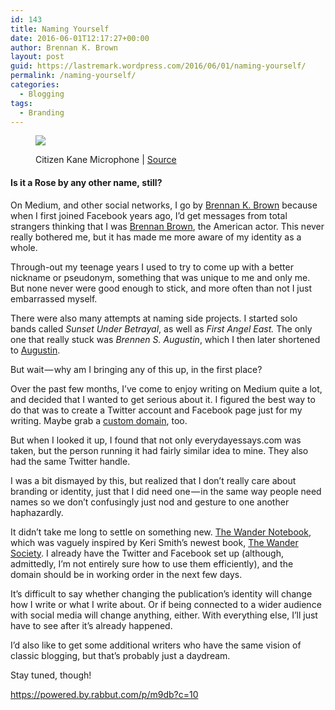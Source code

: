```yaml
---
id: 143
title: Naming Yourself
date: 2016-06-01T12:17:27+00:00
author: Brennan K. Brown
layout: post
guid: https://lastremark.wordpress.com/2016/06/01/naming-yourself/
permalink: /naming-yourself/
categories:
  - Blogging
tags:
  - Branding
---
```


<figure class="wp-caption"> 

<img data-width="1280" data-height="960" src="https://cdn-images-1.medium.com/max/2560/1*BDwGsYPc7z-RC4icRPwX_w.jpeg" /> <figcaption class="wp-caption-text">Citizen Kane Microphone | <a href="https://en.wikipedia.org/wiki/The_Magnificent_Ambersons_%28film%29#/media/File:Citizen-Kane-Microphone.jpg" target="_blank" rel="noopener noreferrer">Source</a></figcaption></figure> 

#### Is it a Rose by any other name, still?

<span>On</span> Medium, and other social networks, I go by <a href="https://medium.com/u/b1a325aa0b31" target="_blank" rel="noopener noreferrer">Brennan K. Brown</a> because when I first joined Facebook years ago, I’d get messages from total strangers thinking that I was <a href="https://en.wikipedia.org/wiki/Brennan_Brown" target="_blank" rel="noopener noreferrer">Brennan Brown</a>, the American actor. This never really bothered me, but it has made me more aware of my identity as a whole.

Through-out my teenage years I used to try to come up with a better nickname or pseudonym, something that was unique to me and only me. But none never were good enough to stick, and more often than not I just embarrassed myself.

There were also many attempts at naming side projects. I started solo bands called _Sunset Under Betrayal_, as well as _First Angel East._ The only one that really stuck was _Brennen S. Augustin_, which I then later shortened to <a href="https://augustin.bandcamp.com/" target="_blank" rel="noopener noreferrer">Augustin</a>.

But wait — why am I bringing any of this up, in the first place?



<span>O</span>ver the past few months, I’ve come to enjoy writing on Medium quite a lot, and decided that I wanted to get serious about it. I figured the best way to do that was to create a Twitter account and Facebook page just for my writing. Maybe grab a <a href="http://www.name.com/blog/news-2/2015/10/custom-domains-are-now-available-for-medium-writers/" target="_blank" rel="noopener noreferrer">custom domain</a>, too.

But when I looked it up, I found that not only everydayessays.com was taken, but the person running it had fairly similar idea to mine. They also had the same Twitter handle.

I was a bit dismayed by this, but realized that I don’t really care about branding or identity, just that I did need one — in the same way people need names so we don’t confusingly just nod and gesture to one another haphazardly.

It didn’t take me long to settle on something new. <a href="http://medium.com/wander-notebook" target="_blank" rel="noopener noreferrer">The Wander Notebook</a>, which was vaguely inspired by Keri Smith’s newest book, <a href="http://thewandersociety.com" target="_blank" rel="noopener noreferrer">The Wander Society</a>. I already have the Twitter and Facebook set up (although, admittedly, I’m not entirely sure how to use them efficiently), and the domain should be in working order in the next few days.

It’s difficult to say whether changing the publication’s identity will change how I write or what I write about. Or if being connected to a wider audience with social media will change anything, either. With everything else, I’ll just have to see after it’s already happened.

I’d also like to get some additional writers who have the same vision of classic blogging, but that’s probably just a daydream.

Stay tuned, though!

<https://powered.by.rabbut.com/p/m9db?c=10>